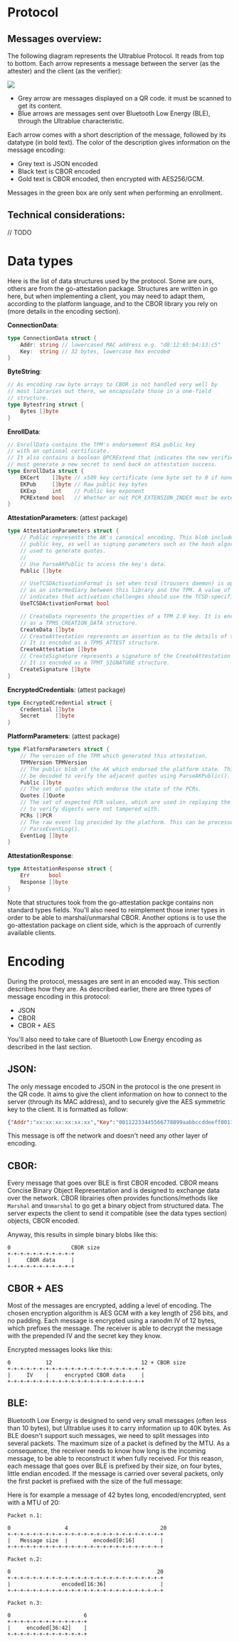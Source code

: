 # Protocol

## Messages overview:

The following diagram represents the Ultrablue Protocol. It reads from top to bottom. Each arrow represents a message between the server (as the attester) and the client (as the verifier):

![](https://github.com/lfalkau/ultrablue/blob/client-doc/doc/implementing-clients/protocol.svg)

- Grey arrow are messages displayed on a QR code. it must be scanned to get its content.
- Blue arrows are messages sent over Bluetooth Low Energy (BLE), through the Ultrablue characteristic.

Each arrow comes with a short description of the message, followed by its datatype (in bold text). The color of the description gives information on the message encoding:
- Grey text is JSON encoded
- Black text is CBOR encoded
- Gold text is CBOR encoded, then encrypted with AES256/GCM.

Messages in the green box are only sent when performing an enrollment.

## Technical considerations:

// TODO


# Data types

Here is the list of data structures used by the protocol. Some are ours, others are from the go-attestation package. Structures are written in go here, but when implementing a client, you may need to adapt them, according to the platform language, and to the CBOR library you rely on (more details in the encoding section).

**ConnectionData**:
```go
type ConnectionData struct {
	Addr: string // lowercased MAC address e.g. "d8:12:65:b4:13:c5"
	Key:  string // 32 bytes, lowercase hex encoded
}
```

**ByteString**:
```go
// As encoding raw byte arrays to CBOR is not handled very well by
// most libraries out there, we encapsulate those in a one-field
// structure.
type Bytestring struct {
	Bytes []byte
}
```

**EnrollData**:
```go
// EnrollData contains the TPM's endorsement RSA public key
// with an optional certificate.
// It also contains a boolean @PCRExtend that indicates the new verifier
// must generate a new secret to send back on attestation success.
type EnrollData struct {
	EKCert    []byte // x509 key certificate (one byte set to 0 if none)
	EKPub     []byte // Raw public key bytes
	EKExp     int    // Public key exponent
	PCRExtend bool   // Whether or not PCR_EXTENSION_INDEX must be extended on attestation success
}
```

**AttestationParameters**: (attest package)
```go
type AttestationParameters struct {
    // Public represents the AK's canonical encoding. This blob includes the
  	// public key, as well as signing parameters such as the hash algorithm
    // used to generate quotes.
    //
    // Use ParseAKPublic to access the key's data.
    Public []byte

    // UseTCSDActivationFormat is set when tcsd (trousers daemon) is operating
    // as an intermediary between this library and the TPM. A value of true
    // indicates that activation challenges should use the TCSD-specific format.
    UseTCSDActivationFormat bool

    // CreateData represents the properties of a TPM 2.0 key. It is encoded
    // as a TPMS_CREATION_DATA structure.
    CreateData []byte
    // CreateAttestation represents an assertion as to the details of the key.
    // It is encoded as a TPMS_ATTEST structure.
    CreateAttestation []byte
    // CreateSignature represents a signature of the CreateAttestation structure.
    // It is encoded as a TPMT_SIGNATURE structure.
    CreateSignature []byte
}
```
**EncryptedCredentials**: (attest package)

```go
type EncryptedCredential struct {
    Credential []byte
    Secret     []byte
}

```
**PlatformParameters**: (attest package)
```go
type PlatformParameters struct {
    // The version of the TPM which generated this attestation.
    TPMVersion TPMVersion
    // The public blob of the AK which endorsed the platform state. This can
    // be decoded to verify the adjacent quotes using ParseAKPublic().
    Public []byte
    // The set of quotes which endorse the state of the PCRs.
    Quotes []Quote
    // The set of expected PCR values, which are used in replaying the event log
    // to verify digests were not tampered with.
    PCRs []PCR
    // The raw event log provided by the platform. This can be processed with
    // ParseEventLog().
    EventLog []byte
}
```
**AttestationResponse**:
```go
type AttestationResponse struct {
    Err      bool
    Response []byte
}
```

Note that structures took from the go-attestation packge contains non standard types fields. You'll also need to reimplement those inner types in order to be able to marshal/unmarshal CBOR.
Another options is to use the go-attestation package on client side, which is the approach of currently available clients.

# Encoding

During the protocol, messages are sent in an encoded way. This section describes how they are.
As described earlier, there are three types of message encoding in this protocol:
- JSON
- CBOR
- CBOR + AES

You'll also need to take care of Bluetooth Low Energy encoding as described in the last section.

## JSON:

The only message encoded to JSON in the protocol is the one present in the QR code. It aims to give the client information on how to connect to the server (through its MAC address), and to securely give the AES symmetric key to the client. It is formatted as follow:
```json
{"Addr":"xx:xx:xx:xx:xx:xx","Key":"00112233445566778899aabbccddeeff00112233445566778899aabbccddeeff"}
```
This message is off the network and doesn't need any other layer of encoding.

## CBOR:

Every message that goes over BLE is first CBOR encoded. CBOR means Concise Binary Object Representation and is designed to exchange data over the network.
CBOR librairies often provides functions/methods like `Marshal` and `Unmarshal` to go get a binary object from structured data.
The server expects the client to send it compatible (see the data types section) objects, CBOR encoded.

Anyway, this results in simple binary blobs like this:

```
0                   CBOR size
+-+-+-+-+-+-+-+-+-+-+
|     CBOR data     |
+-+-+-+-+-+-+-+-+-+-+
```

## CBOR + AES

Most of the messages are encrypted, adding a level of encoding. The chosen encryption algorithm is AES GCM with a key length of 256 bits, and no padding. Each message is encrypted using a ranodm IV of 12 bytes, which prefixes the message. The receiver is able to decrypt the message with the prepended IV and the secret key they know.

Encrypted messages looks like this:
```
0           12                            12 + CBOR size
+-+-+-+-+-+-+-+-+-+-+-+-+-+-+-+-+-+-+-+-+-+
|     IV    |     encrypted CBOR data     |
+-+-+-+-+-+-+-+-+-+-+-+-+-+-+-+-+-+-+-+-+-+
```

## BLE:

Bluetooth Low Energy is designed to send very small messages (often less than 10 bytes), but Ultrablue uses it to carry information up to 40K bytes. As BLE doesn't support such messages, we need to split messages into several packets. The maximum size of a packet is defined by the MTU. As a consequence, the receiver needs to know how long is the incoming message, to be able to reconstruct it when fully received. For this reason, each message that goes over BLE is prefixed by their size, on four bytes, little endian encoded. If the message is carried over several packets, only the first packet is prefixed with the size of the full message:

Here is for example a message of 42 bytes long, encoded/encrypted, sent with a MTU of 20:
```
Packet n.1:

0                 4                             20
+-+-+-+-+-+-+-+-+-+-+-+-+-+-+-+-+-+-+-+-+-+-+-+-+
|   Message size  |        encoded[0:16]        |
+-+-+-+-+-+-+-+-+-+-+-+-+-+-+-+-+-+-+-+-+-+-+-+-+

Packet n.2:

0                                              20
+-+-+-+-+-+-+-+-+-+-+-+-+-+-+-+-+-+-+-+-+-+-+-+-+
|                encoded[16:36]                 |
+-+-+-+-+-+-+-+-+-+-+-+-+-+-+-+-+-+-+-+-+-+-+-+-+

Packet n.3:

0                       6
+-+-+-+-+-+-+-+-+-+-+-+-+
|     encoded[36:42]    |
+-+-+-+-+-+-+-+-+-+-+-+-+
```

